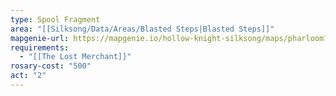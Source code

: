 ```yaml
---
type: Spool Fragment
area: "[[Silksong/Data/Areas/Blasted Steps|Blasted Steps]]"
mapgenie-url: https://mapgenie.io/hollow-knight-silksong/maps/pharloom?locationIds=479249
requirements:
  - "[[The Lost Merchant]]"
rosary-cost: "500"
act: "2"
---
```

